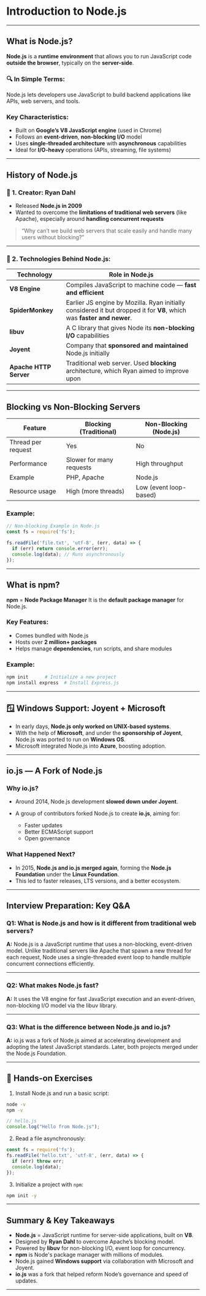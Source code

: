 
#  Introduction to Node.js

---

##  What is Node.js?




**Node.js** is a **runtime environment** that allows you to run JavaScript code **outside the browser**, typically on the **server-side**.

### 🔍 In Simple Terms:

Node.js lets developers use JavaScript to build backend applications like APIs, web servers, and tools.

###  Key Characteristics:

* Built on **Google’s V8 JavaScript engine** (used in Chrome)
* Follows an **event-driven**, **non-blocking I/O** model
* Uses **single-threaded architecture** with **asynchronous** capabilities
* Ideal for **I/O-heavy** operations (APIs, streaming, file systems)

---

##  History of Node.js

### 🔹 1. Creator: **Ryan Dahl**

* Released **Node.js in 2009**
* Wanted to overcome the **limitations of traditional web servers** (like Apache), especially around **handling concurrent requests**

> “Why can’t we build web servers that scale easily and handle many users without blocking?”

---

### 🔹 2. Technologies Behind Node.js:

| Technology             | Role in Node.js                                                                                                       |
| ---------------------- | --------------------------------------------------------------------------------------------------------------------- |
| **V8 Engine**          | Compiles JavaScript to machine code — **fast and efficient**                                                          |
| **SpiderMonkey**       | Earlier JS engine by Mozilla. Ryan initially considered it but dropped it for **V8**, which was **faster and newer**. |
| **libuv**              | A C library that gives Node its **non-blocking I/O** capabilities                                                     |
| **Joyent**             | Company that **sponsored and maintained** Node.js initially                                                           |
| **Apache HTTP Server** | Traditional web server. Used **blocking** architecture, which Ryan aimed to improve upon                              |

---

##  Blocking vs Non-Blocking Servers

| Feature            | Blocking (Traditional)   | Non-Blocking (Node.js) |
| ------------------ | ------------------------ | ---------------------- |
| Thread per request | Yes                      | No                     |
| Performance        | Slower for many requests | High throughput        |
| Example            | PHP, Apache              | Node.js                |
| Resource usage     | High (more threads)      | Low (event loop-based) |

###  Example:

```js
// Non-blocking Example in Node.js
const fs = require('fs');

fs.readFile('file.txt', 'utf-8', (err, data) => {
  if (err) return console.error(err);
  console.log(data); // Runs asynchronously
});
```

---

##  What is npm?

**npm** = **Node Package Manager**
It is the **default package manager** for Node.js.

###  Key Features:

* Comes bundled with Node.js
* Hosts over **2 million+ packages**
* Helps manage **dependencies**, run scripts, and share modules

###  Example:

```bash
npm init      # Initialize a new project
npm install express  # Install Express.js
```

---

## 🪟 Windows Support: Joyent + Microsoft

* In early days, **Node.js only worked on UNIX-based systems**.
* With the help of **Microsoft**, and under the **sponsorship of Joyent**, Node.js was ported to run on **Windows OS**.
* Microsoft integrated Node.js into **Azure**, boosting adoption.

---

##  io.js — A Fork of Node.js

### Why io.js?

* Around 2014, Node.js development **slowed down under Joyent**.
* A group of contributors forked Node.js to create **io.js**, aiming for:

  * Faster updates
  * Better ECMAScript support
  * Open governance

### What Happened Next?

* In 2015, **Node.js and io.js merged again**, forming the **Node.js Foundation** under the **Linux Foundation**.
* This led to faster releases, LTS versions, and a better ecosystem.

---

##  Interview Preparation: Key Q\&A

###  Q1: What is Node.js and how is it different from traditional web servers?

**A:** Node.js is a JavaScript runtime that uses a non-blocking, event-driven model. Unlike traditional servers like Apache that spawn a new thread for each request, Node uses a single-threaded event loop to handle multiple concurrent connections efficiently.

---

###  Q2: What makes Node.js fast?

**A:** It uses the V8 engine for fast JavaScript execution and an event-driven, non-blocking I/O model via the libuv library.

---

###  Q3: What is the difference between Node.js and io.js?

**A:** io.js was a fork of Node.js aimed at accelerating development and adopting the latest JavaScript standards. Later, both projects merged under the Node.js Foundation.

---

## 🧪 Hands-on Exercises

1.  Install Node.js and run a basic script:

```bash
node -v
npm -v
```

```js
// hello.js
console.log("Hello from Node.js");
```

2.  Read a file asynchronously:

```js
const fs = require('fs');
fs.readFile('hello.txt', 'utf-8', (err, data) => {
  if (err) throw err;
  console.log(data);
});
```

3.  Initialize a project with `npm`:

```bash
npm init -y
```

---

##  Summary & Key Takeaways

* **Node.js** = JavaScript runtime for server-side applications, built on **V8**.
* Designed by **Ryan Dahl** to overcome Apache’s blocking model.
* Powered by **libuv** for non-blocking I/O, event loop for concurrency.
* **npm** is Node's package manager with millions of modules.
* Node.js gained **Windows support** via collaboration with Microsoft and Joyent.
* **io.js** was a fork that helped reform Node’s governance and speed of updates.

---
